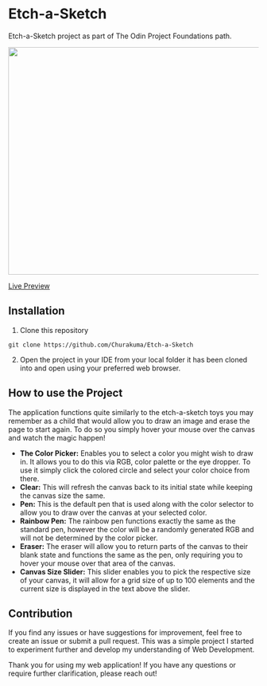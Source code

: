 # Etch-a-Sketch
Etch-a-Sketch project as part of The Odin Project Foundations path.

<p align="center">
  <img src="https://github-production-user-asset-6210df.s3.amazonaws.com/115225363/294652537-1e2cbf03-3b56-456f-9291-60ed495b4796.png?X-Amz-Algorithm=AWS4-HMAC-SHA256&X-Amz-Credential=AKIAVCODYLSA53PQK4ZA%2F20240106%2Fus-east-1%2Fs3%2Faws4_request&X-Amz-Date=20240106T053759Z&X-Amz-Expires=300&X-Amz-Signature=dc8e88ecaaac79ad2cfb7e8087c03dc0cb1583619756cc4bf1ec42be761fbfe8&X-Amz-SignedHeaders=host&actor_id=115225363&key_id=0&repo_id=738988555" width="684px" height="457px">
</p>

[Live Preview](https://churakuma.github.io/Etch-a-Sketch/)

## Installation
1. Clone this repository

```
git clone https://github.com/Churakuma/Etch-a-Sketch
```

2. Open the project in your IDE from your local folder it has been cloned into and open using your preferred web browser.

## How to use the Project

The application functions quite similarly to the etch-a-sketch toys you may remember as a child that would allow you to draw an image and erase the page to start again. To do so you simply hover your mouse over the canvas and watch the magic happen!

- **The Color Picker:** Enables you to select a color you might wish to draw in. It allows you to do this via RGB, color palette or the eye dropper. To use it simply click the colored circle and select your color choice from there.
- **Clear:** This will refresh the canvas back to its initial state while keeping the canvas size the same.
- **Pen:** This is the default pen that is used along with the color selector to allow you to draw over the canvas at your selected color.
- **Rainbow Pen:** The rainbow pen functions exactly the same as the standard pen, however the color will be a randomly generated RGB and will not be determined by the color picker.
- **Eraser:** The eraser will allow you to return parts of the canvas to their blank state and functions the same as the pen, only requiring you to hover your mouse over that area of the canvas.
- **Canvas Size Slider:** This slider enables you to pick the respective size of your canvas, it will allow for a grid size of up to 100 elements and the current size is displayed in the text above the slider.

## Contribution
If you find any issues or have suggestions for improvement, feel free to create an issue or submit a pull request. This was a simple project I started to experiment further and develop my understanding of Web Development.

Thank you for using my web application! If you have any questions or require further clarification, please reach out!
